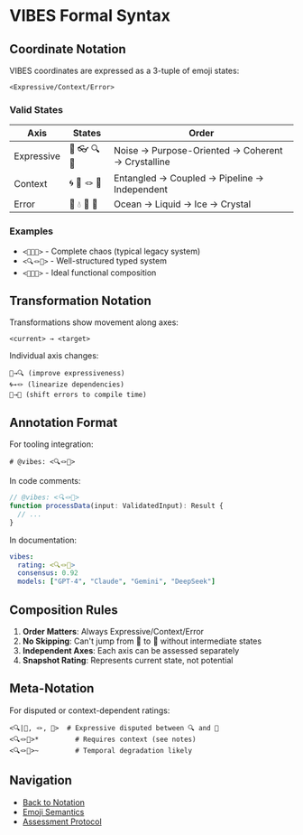 # VIBES Formal Syntax

## Coordinate Notation

VIBES coordinates are expressed as a 3-tuple of emoji states:

```
<Expressive/Context/Error>
```

### Valid States

| Axis | States | Order |
|------|--------|-------|
| Expressive | 🙈 👓 🔍 🔬 | Noise → Purpose-Oriented → Coherent → Crystalline |
| Context | 🌀 🧶 🪢 🎀 | Entangled → Coupled → Pipeline → Independent |
| Error | 🌊 💧 🧊 💠 | Ocean → Liquid → Ice → Crystal |

### Examples
- `<🙈🌀🌊>` - Complete chaos (typical legacy system)
- `<🔍🪢💠>` - Well-structured typed system
- `<🔬🎀💠>` - Ideal functional composition

## Transformation Notation

Transformations show movement along axes:

```
<current> → <target>
```

Individual axis changes:
```
🙈→🔍 (improve expressiveness)
🌀→🪢 (linearize dependencies)  
🌊→💠 (shift errors to compile time)
```

## Annotation Format

For tooling integration:

```
# @vibes: <🔍🪢💠>
```

In code comments:
```javascript
// @vibes: <🔍🪢💠>
function processData(input: ValidatedInput): Result {
  // ...
}
```

In documentation:
```yaml
vibes:
  rating: <🔍🪢💠>
  consensus: 0.92
  models: ["GPT-4", "Claude", "Gemini", "DeepSeek"]
```

## Composition Rules

1. **Order Matters**: Always Expressive/Context/Error
2. **No Skipping**: Can't jump from 🙈 to 🔬 without intermediate states
3. **Independent Axes**: Each axis can be assessed separately
4. **Snapshot Rating**: Represents current state, not potential

## Meta-Notation

For disputed or context-dependent ratings:

```
<🔍|🔬, 🪢, 💠>  # Expressive disputed between 🔍 and 🔬
<🔍🪢💠>*         # Requires context (see notes)
<🔍🪢💠>~         # Temporal degradation likely
```

## Navigation

- [Back to Notation](./README.md)
- [Emoji Semantics](./emoji-semantics.md)
- [Assessment Protocol](./assessment-protocol.md)
